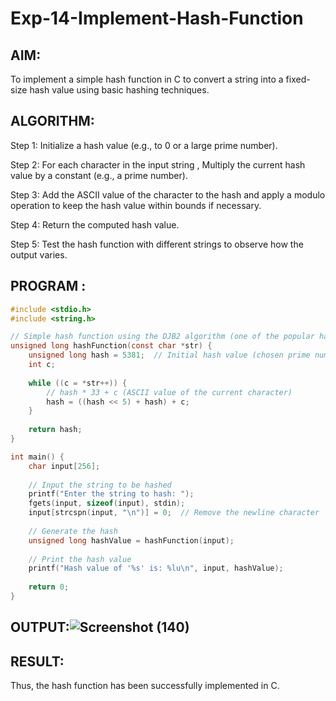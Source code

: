 # Exp-14-Implement-Hash-Function
## AIM:
To implement a simple hash function in C to convert a string into a fixed-size hash value using basic hashing techniques.

## ALGORITHM:
Step 1:
Initialize a hash value (e.g., to 0 or a large prime number).

Step 2:
For each character in the input string , Multiply the current hash value by a constant (e.g., a prime number).

Step 3:
Add the ASCII value of the character to the hash and apply a modulo operation to keep the hash value within bounds if necessary.

Step 4:
Return the computed hash value.

Step 5:
Test the hash function with different strings to observe how the output varies.

## PROGRAM :
```C
#include <stdio.h>
#include <string.h>

// Simple hash function using the DJB2 algorithm (one of the popular hash functions)
unsigned long hashFunction(const char *str) {
    unsigned long hash = 5381;  // Initial hash value (chosen prime number)
    int c;
    
    while ((c = *str++)) {
        // hash * 33 + c (ASCII value of the current character)
        hash = ((hash << 5) + hash) + c;
    }
    
    return hash;
}

int main() {
    char input[256];
    
    // Input the string to be hashed
    printf("Enter the string to hash: ");
    fgets(input, sizeof(input), stdin);
    input[strcspn(input, "\n")] = 0;  // Remove the newline character
    
    // Generate the hash
    unsigned long hashValue = hashFunction(input);
    
    // Print the hash value
    printf("Hash value of '%s' is: %lu\n", input, hashValue);
    
    return 0;
}
```
## OUTPUT:![Screenshot (140)](https://github.com/user-attachments/assets/80a49e02-d2b3-4e6b-b0a1-acd9d04870e4)



## RESULT:
Thus, the hash function has been successfully implemented in C.
